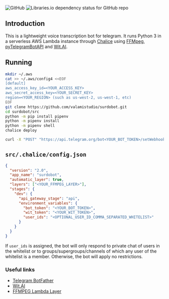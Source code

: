 ![GitHub](https://img.shields.io/github/license/valamistudio/surdobot?style=flat-square)
![Libraries.io dependency status for GitHub repo](https://img.shields.io/librariesio/github/valamistudio/surdobot?style=flat-square)

## Introduction
This is a lightweight voice transcription bot for telegram. It runs Python 3 in a serverless AWS Lambda instance through [Chalice](https://github.com/aws/chalice) using [FFMpeg](https://ffmpeg.org/), [pyTelegramBotAPI](https://pypi.org/project/pyTelegramBotAPI/) and [Wit.AI](https://wit.ai/).

## Running
```sh
mkdir ~/.aws
cat >> ~/.aws/config4 <<EOF
[default]
aws_access_key_id=<YOUR_ACCESS_KEY>
aws_secret_access_key=<YOUR_SECRET_KEY>
region=<YOUR_REGION> (such as us-west-2, us-west-1, etc)
EOF
git clone https://github.com/valamistudio/surdobot.git
cd surdobot/src
python -m pip install pipenv
python -m pipenv install
python -m pipenv shell
chalice deploy

curl -X "POST" "https://api.telegram.org/bot<YOUR_BOT_TOKEN>/setWebhook" -d '{"url": "<REST_API_URL>/webhook"}' -H 'Content-Type: application/json; charset=utf-8'
```

## `src/.chalice/config.json`
```json
{
  "version": "2.0",
  "app_name": "surdobot",
  "automatic_layer": true,
  "layers": ["<YOUR_FFMPEG_LAYER>"],
  "stages": {
    "dev": {
      "api_gateway_stage": "api",
      "environment_variables": {
        "bot_token": "<YOUR_BOT_TOKEN>",
        "wit_token": "<YOUR_WIT_TOKEN>",
        "user_ids": "<OPTIONAL_USER_ID_COMMA_SEPARATED_WHITELIST>"
      }
    }
  }
}
```
If `user_ids` is assigned, the bot will only respond to private chat of users in the whitelist or to groups/supergroups/channels of which any user of the whitelist is a member. Otherwise, the bot will apply no restrictions.

### Useful links
- [Telegram BotFather](https://t.me/BotFather)
- [Wit.AI](https://wit.ai/)
- [FFMPEG Lambda Layer](https://serverlessrepo.aws.amazon.com/applications/arn:aws:serverlessrepo:us-east-1:145266761615:applications~ffmpeg-lambda-layer)
